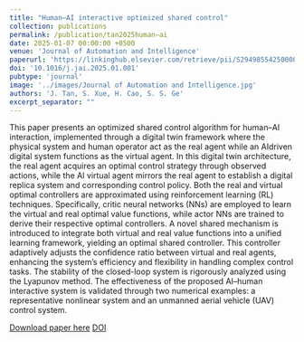 ```yaml
---
title: "Human–AI interactive optimized shared control"
collection: publications
permalink: /publication/tan2025human–ai
date: 2025-01-07 00:00:00 +0500
venue: 'Journal of Automation and Intelligence'
paperurl: 'https://linkinghub.elsevier.com/retrieve/pii/S2949855425000024'
doi: '10.1016/j.jai.2025.01.001'
pubtype: 'journal'
image: '../images/Journal of Automation and Intelligence.jpg'
authors: 'J. Tan, S. Xue, H. Cao, S. S. Ge'
excerpt_separator: ""
---
```

This paper presents an optimized shared control algorithm for human–AI interaction, implemented through a digital twin framework where the physical system and human operator act as the real agent while an AIdriven digital system functions as the virtual agent. In this digital twin architecture, the real agent acquires an optimal control strategy through observed actions, while the AI virtual agent mirrors the real agent to establish a digital replica system and corresponding control policy. Both the real and virtual optimal controllers are approximated using reinforcement learning (RL) techniques. Specifically, critic neural networks (NNs) are employed to learn the virtual and real optimal value functions, while actor NNs are trained to derive their respective optimal controllers. A novel shared mechanism is introduced to integrate both virtual and real value functions into a unified learning framework, yielding an optimal shared controller. This controller adaptively adjusts the confidence ratio between virtual and real agents, enhancing the system’s efficiency and flexibility in handling complex control tasks. The stability of the closed-loop system is rigorously analyzed using the Lyapunov method. The effectiveness of the proposed AI–human interactive system is validated through two numerical examples: a representative nonlinear system and an unmanned aerial vehicle (UAV) control system.

[Download paper here](https://linkinghub.elsevier.com/retrieve/pii/S2949855425000024)
[DOI](10.1016/j.jai.2025.01.001)